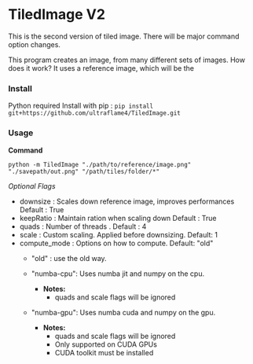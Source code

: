 # TiledImage V2

This is the second version of tiled image. There will be major command option changes.

This program creates an image, from many different sets of images.
How does it work?
It uses a reference image, which will be the

### Install
Python required
Install with pip : `pip install git+https://github.com/ultraflame4/TiledImage.git`

### Usage
**Command**

`python -m TiledImage "./path/to/reference/image.png" "./savepath/out.png" "/path/tiles/folder/*" `

*Optional Flags*
- downsize : Scales down reference image, improves performances Default : True
- keepRatio : Maintain ration when scaling down Default : True
- quads : Number of threads . Default : 4
- scale : Custom scaling. Applied before downsizing. Default: 1
- compute_mode : Options on how to compute. Default: "old"
  - "old" : use the old way.
  - "numba-cpu": Uses numba jit and numpy on the cpu.
    - **Notes:**
      - quads and scale flags will be ignored
      
  - "numba-gpu": Uses numba cuda and numpy on the gpu.
    - **Notes:**
      - quads and scale flags will be ignored
      - Only supported on CUDA GPUs
      - CUDA toolkit must be installed
